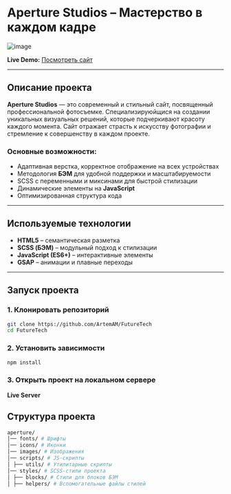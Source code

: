 # Aperture Studios – Мастерство в каждом кадре  

![image](https://github.com/user-attachments/assets/fc53d782-14bb-47d2-bbe9-7c72c169cb76)



**Live Demo:** [Посмотреть сайт](https://artemam.github.io/Aperture/)

---

## Описание проекта  
**Aperture Studios** — это современный и стильный сайт, посвященный профессиональной фотосъемке. Cпециализируюйщися на создании уникальных визуальных решений, которые подчеркивают красоту каждого момента. Сайт отражает страсть к искусству фотографии и стремление к совершенству в каждом проекте.

### **Основные возможности:**  
- Адаптивная верстка, корректное отображение на всех устройствах  
- Методология **БЭМ** для удобной поддержки и масштабируемости  
- SCSS с переменными и миксинами для быстрой стилизации  
- Динамические элементы на **JavaScript**  
- Оптимизированная структура кода  

---

## Используемые технологии  
- **HTML5** – семантическая разметка  
- **SCSS (БЭМ)** – модульный подход к стилизации  
- **JavaScript (ES6+)** – интерактивные элементы  
- **GSAP** – анимации и плавные переходы  

---

## Запуск проекта  

### **1️. Клонировать репозиторий**  
```sh
git clone https://github.com/ArtemAM/FutureTech
cd FutureTech
```

### **2. Установить зависимости** 
```sh
npm install
```
### **3. Открыть проект на локальном сервере**
**Live Server**

## Структура проекта  
```sh
aperture/ 
│── fonts/ # Шрифты 
│── icons/ # Иконки 
│── images/ # Изображения 
│── scripts/ # JS-скрипты 
│ ├── utils/ # Утилитарные скрипты 
│── styles/ # SCSS-стили проекта 
│ ├── blocks/ # Стили для блоков БЭМ 
│ ├── helpers/ # Вспомогательные файлы стилей 
```
